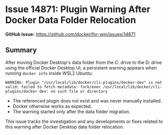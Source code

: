 # Issue 14871: Plugin Warning After Docker Data Folder Relocation

**GitHub Issue:** https://github.com/docker/for-win/issues/14871

## Summary

After moving Docker Desktop's data folder from the C: drive to the D: drive using the official Docker Desktop UI, a persistent warning appears when running `docker info` inside WSL2 Ubuntu:

```
WARNING: Plugin "/usr/local/lib/docker/cli-plugins/docker-dev" is not valid: failed to fetch metadata: fork/exec /usr/local/lib/docker/cli-plugins/docker-dev: no such file or directory
```

- The referenced plugin does not exist and was never manually installed.
- Docker otherwise works as expected.
- The warning started only after the data folder migration.

This issue tracks the investigation and any developments or fixes related to this warning after Docker Desktop data folder relocation.
